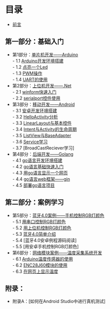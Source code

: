 # 目录
- [前言](preface.md)  

## 第一部分：基础入门
- 第1部分：[单片机开发——Arduino](1.0.md)  
        - 1.1 [Arduino开发环境搭建](1.1.md)  
        - 1.2 [点亮一个Led](1.2.md)  
        - 1.3 [PWM操作](1.3.md)  
        - 1.4 [UART的使用](1.4.md)  
- 第2部分：[上位机开发——.Net](2.0.md)  
        - 2.1 [winform快速入门](2.1.md)  
        - 2.2 [serialport控件使用](2.2.md)  
- 第3部分：[移动开发——Android](3.0.md)  
        - 3.1 [安卓开发环境搭建](3.1.md)  
        - 3.2 [HelloActivity分析](3.2.md)  
        - 3.3 [LinearLayout与基本控件](3.3.md)  
        - 3.4 [Intent与Activity的生命周期](3.4.md)  
        - 3.5 [ListView与BaseAdapter](3.5.md)  
        - 3.6 [Service学习](3.6.md)  
        - 3.7 [BroadCastReciever学习]  
- 第4部分：[后端开发——Golang](5.0.md)  
        - 4.1 [go语言开发环境搭建](5.1.md)  
        - 4.2 [go语言基础快速入门](5.2.md)  
        - 4.3 [用go语言显示一个网页](5.3.md)  
        - 4.4 [go语言web框架——gin](5.4.md)  
        - 4.5 [部署go语言项目](5.5.md)  

## 第二部分：案例学习
- 第5部分：[蓝牙4.0案例——手机控制RGB灯颜色](6.0.md)  
        - 5.1 [用串口控制RGB灯颜色](6.1.md)  
        - 5.2 [用上位机控制RGB灯颜色](6.2.md)  
        - 5.3 [蓝牙4.0简单介绍](6.3.md)  
        - 5.4 [蓝牙4.0安卓例程源码阅读]  
        - 5.5 [用安卓手机控制RGB灯颜色]  
- 第6部分：[网络模块案例——温度采集系统开发](7.0.md)  
        - 6.1 [Arduino温度传感器的使用](7.1.md)  
        - 6.2 [ENC28J60模块的使用](7.2.md)  
        - 6.3 [在网页上显示温度](7.3.md)  

## 附录：
- 附录A：[如何在Android Studio中进行真机测试]  
